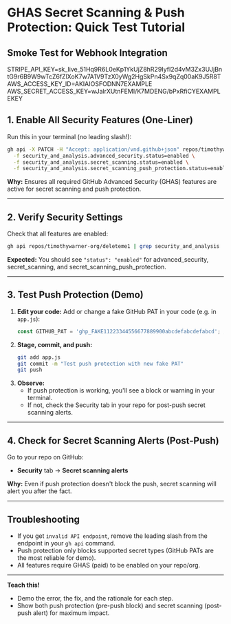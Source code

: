 # GHAS Secret Scanning & Push Protection: Quick Test Tutorial

## Smoke Test for Webhook Integration

STRIPE_API_KEY=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
AWS_ACCESS_KEY_ID=AKIAIOSFODNN7EXAMPLE
AWS_SECRET_ACCESS_KEY=wJalrXUtnFEMI/K7MDENG/bPxRfiCYEXAMPLEKEY

## 1. Enable All Security Features (One-Liner)

Run this in your terminal (no leading slash!):

```sh
gh api -X PATCH -H "Accept: application/vnd.github+json" repos/timothywarner-org/deleteme1 \
  -f security_and_analysis.advanced_security.status=enabled \
  -f security_and_analysis.secret_scanning.status=enabled \
  -f security_and_analysis.secret_scanning_push_protection.status=enabled
```

**Why:** Ensures all required GitHub Advanced Security (GHAS) features are active for secret scanning and push protection.

---

## 2. Verify Security Settings

Check that all features are enabled:

```sh
gh api repos/timothywarner-org/deleteme1 | grep security_and_analysis
```

**Expected:** You should see `"status": "enabled"` for advanced_security, secret_scanning, and secret_scanning_push_protection.

---

## 3. Test Push Protection (Demo)

1. **Edit your code:**
   Add or change a fake GitHub PAT in your code (e.g. in `app.js`):
   ```js
   const GITHUB_PAT = 'ghp_FAKE11223344556677889900abcdefabcdefabcd'; // Demo
   ```
2. **Stage, commit, and push:**
   ```sh
   git add app.js
   git commit -m "Test push protection with new fake PAT"
   git push
   ```
3. **Observe:**
   - If push protection is working, you'll see a block or warning in your terminal.
   - If not, check the Security tab in your repo for post-push secret scanning alerts.

---

## 4. Check for Secret Scanning Alerts (Post-Push)

Go to your repo on GitHub:
- **Security** tab → **Secret scanning alerts**

**Why:** Even if push protection doesn't block the push, secret scanning will alert you after the fact.

---

## Troubleshooting
- If you get `invalid API endpoint`, remove the leading slash from the endpoint in your `gh api` command.
- Push protection only blocks supported secret types (GitHub PATs are the most reliable for demo).
- All features require GHAS (paid) to be enabled on your repo/org.

---

**Teach this!**
- Demo the error, the fix, and the rationale for each step.
- Show both push protection (pre-push block) and secret scanning (post-push alert) for maximum impact.
